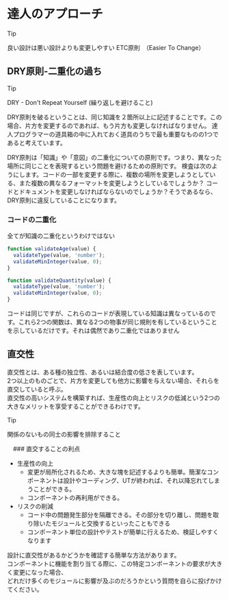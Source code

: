 # 達人のアプローチ

> [!TIP]
> 良い設計は悪い設計よりも変更しやすい
> ETC原則　（Easier To Change）

## DRY原則-二重化の過ち

> [!TIP]
> DRY - Don't Repeat Yourself (繰り返しを避けること)

DRY原則を破るということは、同じ知識を２箇所以上に記述することです。この場合、片方を変更するのであれば、もう片方も変更しなければなりません。
達人プログラマーの道具箱の中に入れておく道具のうちで最も重要なものの1つであると考えています。

DRY原則は「知識」や「意図」の二重化についての原則です。つまり、異なった場所に同じことを表現するという問題を避けるための原則です。
検査は次のようにします。コードの一部を変更する際に、複数の場所を変更しようとしている、また複数の異なるフォーマットを変更しようとしているでしょうか？
コードとドキュメントを変更しなければならないのでしょうか？そうであるなら、DRY原則に違反していることになります。

### コードの二重化

全てが知識の二重化というわけではない
```js
function validateAge(value) {
  validateType(value, 'number');
  validateMinInteger(value, 0);
}

function validateQuantity(value) {
  validateType(value, 'number');
  validateMinInteger(value, 0);
}
```
コードは同じですが、これらのコードが表現している知識は異なっているのです。これら2つの関数は、異なる2つの物事が同じ規則を有しているということを示しているだけです。それは偶然であり二重化ではありません

## 直交性

直交性とは、ある種の独立性、あるいは結合度の低さを表しています。  
2つ以上のものごとで、片方を変更しても他方に影響を与えない場合、それらを直交していると呼ぶ。  
直交性の高いシステムを構築すれば、生産性の向上とリスクの低減という2つの大きなメリットを享受することができるわけです。  

> [!TIP]
> 関係のないもの同士の影響を排除すること

　### 直交することの利点
 - 生産性の向上
   - 変更が局所化されるため、大きな塊を記述するよりも簡単。簡潔なコンポーネントは設計やコーディング、UTが終われば、それ以降忘れてしまうことができる。
   - コンポーネントの再利用ができる。
 - リスクの削減
   - コード中の問題発生部分を隔離できる。その部分を切り離し、問題を取り除いたモジュールと交換するといったこともできる
   - コンポーネント単位の設計やテストが簡単に行えるため、検証しやすくなります

設計に直交性があるかどうかを確認する簡単な方法があります。  
コンポーネントに機能を割り当てる際に、この特定コンポーネントの要求が大きく変更になった場合、  
どれだけ多くのモジュールに影響が及ぶのだろうかという質問を自らに投げかけてください。  

